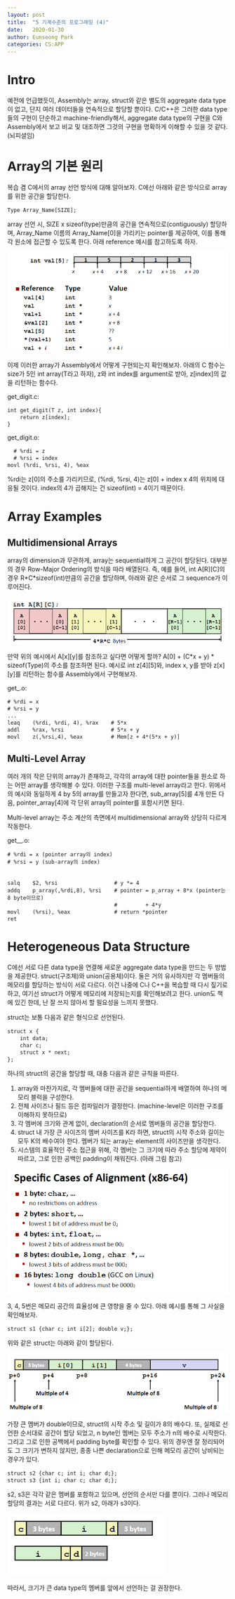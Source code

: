 ```yaml
---
layout: post
title:  "5 기계수준의 프로그래밍 (4)"
date:   2020-01-30
author: Eunseong Park
categories: CS:APP
---
```


# Intro
예전에 언급했듯이, Assembly는 array, struct와 같은 별도의 aggregate data type이 없고, 단지 여러 데이터들을 연속적으로 할당할 뿐이다. C/C++은 그러한 data type들의 구현이 단순하고 machine-friendly해서, aggregate data type의 구현을 C와 Assembly에서 보고 비교 및 대조하면 그것의 구현을 명확하게 이해할 수 있을 것 같다. (뇌피셜임)


# Array의 기본 원리
복습 겸 C에서의 array 선언 방식에 대해 알아보자. C에선 아래와 같은 방식으로 array를 위한 공간을 할당한다.

    Type Array_Name[SIZE];
    
array 선언 시, SIZE x sizeof(type)만큼의 공간을 연속적으로(contiguously) 할당하며, Array_Name 이름의 Array_Name\[0]을 가리키는 pointer를 제공하여, 이를 통해 각 원소에 접근할 수 있도록 한다. 아래 reference 예시를 참고하도록 하자.

![](/imgs/csapp/12.png)

이제 이러한 array가 Assembly에서 어떻게 구현되는지 확인해보자. 아래의 C 함수는 size가 5인 int array(T라고 하자), z와 int index를 argument로 받아, z\[index]의 값을 리턴하는 함수다.

get_digit.c:

    int get_digit(T z, int index){
        return z[index];
    }
    
get_digit.o:

      # %rdi = z
      # %rsi = index
    movl (%rdi, %rsi, 4), %eax
    
%rdi는 z\[0]의 주소를 가리키므로, (%rdi, %rsi, 4)는 z\[0] + index x 4의 위치에 대응될 것이다. index의 4가 곱해지는 건 sizeof(int) = 4이기 때문이다.


# Array Examples
## Multidimensional Arrays
array의 dimension과 무관하게, array는 sequential하게 그 공간이 할당된다. 대부분의 경우 Row-Major Ordering의 방식을 따라 배열된다. 즉, 예를 들어, int A\[R]\[C]의 경우 R\*C\*sizeof(int)만큼의 공간을 할당하며, 아래와 같은 순서로 그 sequence가 이루어진다. 

![](/imgs/csapp/13.png)

만약 위의 예시에서 A\[x]\[y]를 참조하고 싶다면 어떻게 할까? A\[0] + (C\*x + y) * sizeof(Type)의 주소를 참조하면 된다. 예시로 int z\[4]\[5]와, index x, y를 받아 z\[x]\[y]를 리턴하는 함수를 Assembly에서 구현해보자.

get_.o:

    # %rdi = x
    # %rsi = y
    ...
    leaq    (%rdi, %rdi, 4), %rax    # 5*x
    addl    %rax, %rsi               # 5*x + y
    movl    z(,%rsi,4), %eax         # Mem[z + 4*(5*x + y)]
    
## Multi-Level Array
여러 개의 작은 단위의 array가 존재하고, 각각의 array에 대한 pointer들을 원소로 하는 어떤 array를 생각해볼 수 있다. 이러한 구조를 multi-level array라고 한다. 위에서의 예시와 동일하게 4 by 5의 array를 만들고자 한다면, sub_array\[5]를 4개 만든 다음, pointer_array\[4]에 각 단위 array의 pointer를 포함시키면 된다.

Multi-level array는 주소 계산의 측면에서 multidimensional array와 상당히 다르게 작동한다.

get__.o:

    # %rdi = x (pointer array의 index)
    # %rsi = y (sub-array의 index)


    salq    $2, %rsi                  # y *= 4
    addq    p_array(,%rdi,8), %rsi    # pointer = p_array + 8*x (pointer는 8 byte이므로)
                                      #         + 4*y
    movl    (%rsi), %eax              # return *pointer
    ret

# Heterogeneous Data Structure
C에선 서로 다른 data type을 연결해 새로운 aggregate data type을 만드는 두 방법을 제공한다. struct(구조체)와 union(공용체)이다. 둘은 거의 유사하지만 각 멤버들의 메모리를 할당하는 방식이 서로 다르다. 이건 나중에 C나 C++을 복습할 때 다시 짚기로 하고, 여기선 struct가 어떻게 메모리에 저장되는지를 확인해보려고 한다. union도 책에 있긴 한데, 난 잘 쓰지 않아서 할 필요성을 느끼지 못했다.

struct는 보통 다음과 같은 형식으로 선언된다.

    struct x {
        int data;
        char c;
        struct x * next;
    };

하나의 struct의 공간을 할당할 때, 대충 다음과 같은 규칙을 따른다.

1. array와 마찬가지로, 각 멤버들에 대한 공간을 sequential하게 배열하여 하나의 메모리 블럭을 구성한다.
2. 전체 사이즈나 필드 등은 컴파일러가 결정한다. (machine-level은 이러한 구조를 이해하지 못하므로)
3. 각 멤버에 크기와 관계 없이, declaration의 순서로 멤버들의 공간을 할당한다.
4. struct 내 가장 큰 사이즈의 멤버 사이즈를 K라 하면, struct의 시작 주소와 길이는 모두 K의 배수여야 한다. 멤버가 되는 array는 element의 사이즈만을 생각한다.
5. 시스템의 효율적인 주소 접근을 위해, 각 멤버는 그 크기에 따라 주소 할당에 제약이 따르고, 그로 인한 공백인 padding이 채워진다. (아래 그림 참고)

![](/imgs/csapp/14.png)

3, 4, 5번은 메모리 공간의 효율성에 큰 영향을 줄 수 있다. 아래 예시를 통해 그 사실을 확인해보자.

    struct s1 {char c; int i[2]; double v;};
    
위와 같은 struct는 아래와 같이 할당된다.

![](/imgs/csapp/15.png)

가장 큰 멤버가 double이므로, struct의 시작 주소 및 길이가 8의 배수다. 또, 실제로 선언한 순서대로 공간이 할당 되었고, n byte인 멤버는 모두 주소가 n의 배수로 시작한다. 그리고 그로 인한 공백에서 padding byte를 확인할 수 있다. 위의 경우엔 잘 정리되어도 그 크기가 변하지 않지만, 종종 나쁜 declaration으로 인해 메모리 공간이 낭비되는 경우가 있다.

    struct s2 {char c; int i; char d;};
    struct s3 {int i; char c; char d;};
    
s2, s3은 각각 같은 멤버를 포함하고 있으며, 선언의 순서만 다를 뿐이다. 그러나 메모리 할당의 결과는 서로 다르다. 위가 s2, 아래가 s3이다.

![](/imgs/csapp/16.png)

따라서, 크기가 큰 data type의 멤버를 앞에서 선언하는 걸 권장한다. 

